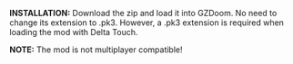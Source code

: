 **INSTALLATION:** Download the zip and load it into GZDoom. No need to change its extension to .pk3. However, a .pk3 extension is required when loading the mod with Delta Touch.

**NOTE:** The mod is not multiplayer compatible!